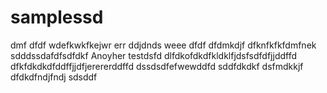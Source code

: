 # samplessd
dmf
dfdf
wdefkwkfkejwr
err
ddjdnds
weee
dfdf
dfdmkdjf
dfknfkfkfdmfnek
sdddssdafdfsdfdkf
Anoyher testdsfd
dlfdkofdkdfkldklfjdsfsdfdfjjddffd
dfkfdkdkdfddffjjdfjerererddffd
dssdsdfefwewddfd
sddfdkdkf
dsfmdkkjf
dfdkdfndjfndj
sdsddf
